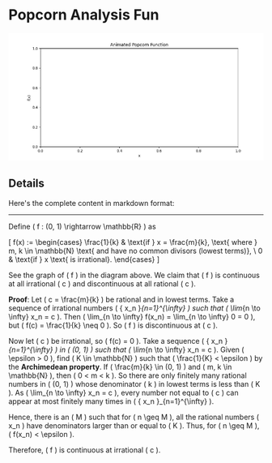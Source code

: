 # Popcorn Analysis Fun


![PopCorn](popcorn_function.gif)

## Details
Here's the complete content in markdown format:

---

 Define \( f : (0, 1) \rightarrow \mathbb{R} \) as

\[
f(x) := 
\begin{cases} 
\frac{1}{k} & \text{if } x = \frac{m}{k}, \text{ where } m, k \in \mathbb{N} \text{ and have no common divisors (lowest terms)}, \\
0 & \text{if } x \text{ is irrational}.
\end{cases}
\]

See the graph of \( f \) in the diagram above. We claim that \( f \) is continuous at all irrational \( c \) and discontinuous at all rational \( c \).

**Proof**: Let \( c = \frac{m}{k} \) be rational and in lowest terms. Take a sequence of irrational numbers \( \{ x_n \}_{n=1}^{\infty} \) such that \( \lim_{n \to \infty} x_n = c \). Then \( \lim_{n \to \infty} f(x_n) = \lim_{n \to \infty} 0 = 0 \), but \( f(c) = \frac{1}{k} \neq 0 \). So \( f \) is discontinuous at \( c \).

Now let \( c \) be irrational, so \( f(c) = 0 \). Take a sequence \( \{ x_n \}_{n=1}^{\infty} \) in \( (0, 1) \) such that \( \lim_{n \to \infty} x_n = c \). Given \( \epsilon > 0 \), find \( K \in \mathbb{N} \) such that \( \frac{1}{K} < \epsilon \) by the **Archimedean property**. If \( \frac{m}{k} \in (0, 1) \) and \( m, k \in \mathbb{N} \), then \( 0 < m < k \). So there are only finitely many rational numbers in \( (0, 1) \) whose denominator \( k \) in lowest terms is less than \( K \). As \( \lim_{n \to \infty} x_n = c \), every number not equal to \( c \) can appear at most finitely many times in \( \{ x_n \}_{n=1}^{\infty} \).

Hence, there is an \( M \) such that for \( n \geq M \), all the rational numbers \( x_n \) have denominators larger than or equal to \( K \). Thus, for \( n \geq M \), \( f(x_n) < \epsilon \).

Therefore, \( f \) is continuous at irrational \( c \).